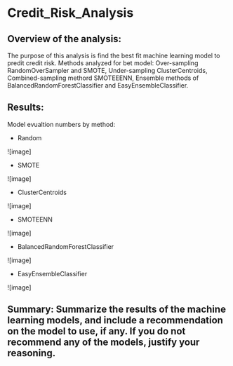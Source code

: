 # Credit_Risk_Analysis

## Overview of the analysis: 
The purpose of this analysis is find the best fit machine learning model to predit credit risk. Methods analyzed for bet model: Over-sampling RandomOverSampler and SMOTE, Under-sampling ClusterCentroids, Combined-sampling methord SMOTEEENN, Ensemble methods of BalancedRandomForestClassifier and EasyEnsembleClassifier.

## Results: 
Model evualtion numbers by method:
- Random

![image]

- SMOTE

![image]

- ClusterCentroids

![image]

- SMOTEENN

![image]

- BalancedRandomForestClassifier

![image]

- EasyEnsembleClassifier

![image]

## Summary: Summarize the results of the machine learning models, and include a recommendation on the model to use, if any. If you do not recommend any of the models, justify your reasoning.